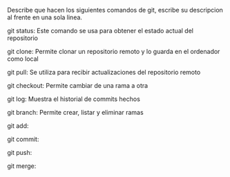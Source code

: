 Describe que hacen los siguientes comandos de git, escribe su descripcion al frente en una sola linea.

git status: Este comando se usa para obtener el estado actual del repositorio

git clone: Permite clonar un repositorio remoto y lo guarda en el ordenador como local

git pull: Se utiliza para recibir actualizaciones del repositorio remoto

git checkout: Permite cambiar de una rama a otra

git log: Muestra el historial de commits hechos

git branch: Permite crear, listar y eliminar ramas

git add:

git commit:

git push:

git merge:
